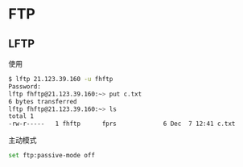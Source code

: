 # FTP

## LFTP

使用

```sh
$ lftp 21.123.39.160 -u fhftp
Password:
lftp fhftp@21.123.39.160:~> put c.txt
6 bytes transferred
lftp fhftp@21.123.39.160:~> ls
total 1
-rw-r-----   1 fhftp      fprs             6 Dec  7 12:41 c.txt
```

主动模式

```sh
set ftp:passive-mode off
```
